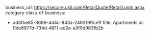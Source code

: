 business_url: https://secure.usli.com/RetailQuote/RetailLogin.aspx
category-class-of-business:
  - ad3fbe85-3686-4d4c-843a-249319ffce1f
title: Apartments
id: 9de8977d-734d-4811-ad2e-a3f9d983fb2b
